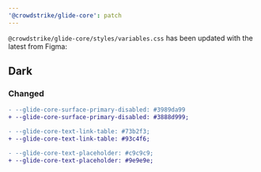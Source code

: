 ```yaml
---
'@crowdstrike/glide-core': patch
---
```


`@crowdstrike/glide-core/styles/variables.css` has been updated with the latest from Figma:

## Dark

### Changed

```diff
- --glide-core-surface-primary-disabled: #3989da99
+ --glide-core-surface-primary-disabled: #3888d999;

- --glide-core-text-link-table: #73b2f3;
+ --glide-core-text-link-table: #93c4f6;

- --glide-core-text-placeholder: #c9c9c9;
+ --glide-core-text-placeholder: #9e9e9e;
```
